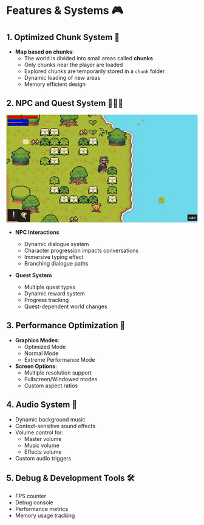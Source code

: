 # Features & Systems 🎮

## 1. Optimized Chunk System 🌲
- **Map based on chunks**:
  - The world is divided into small areas called **chunks**
  - Only chunks near the player are loaded
  - Explored chunks are temporarily stored in a `chunk` folder
  - Dynamic loading of new areas
  - Memory efficient design

## 2. NPC and Quest System 🧑‍🤝‍🧑
<img width=700 src='../assets/npc-dialogue-system.gif'>

- **NPC Interactions**
  - Dynamic dialogue system
  - Character progression impacts conversations
  - Immersive typing effect
  - Branching dialogue paths

- **Quest System**
  - Multiple quest types
  - Dynamic reward system
  - Progress tracking
  - Quest-dependent world changes

## 3. Performance Optimization 🚀
- **Graphics Modes**:
  - Optimized Mode
  - Normal Mode
  - Extreme Performance Mode
- **Screen Options**:
  - Multiple resolution support
  - Fullscreen/Windowed modes
  - Custom aspect ratios

## 4. Audio System 🎵
- Dynamic background music
- Context-sensitive sound effects
- Volume control for:
  - Master volume
  - Music volume
  - Effects volume
- Custom audio triggers

## 5. Debug & Development Tools 🛠️
- FPS counter
- Debug console
- Performance metrics
- Memory usage tracking
